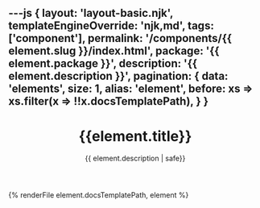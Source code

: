 ---js
{
  layout: 'layout-basic.njk',
  templateEngineOverride: 'njk,md',
  tags: ['component'],
  permalink: '/components/{{ element.slug }}/index.html',
  package: '{{ element.package }}',
  description: '{{ element.description }}',
  pagination: {
    data: 'elements',
    size: 1,
    alias: 'element',
    before: xs => xs.filter(x => !!x.docsTemplatePath),
  }
}
---

<header class="band">
  <h1>{{element.title}}</h1>

  {{ element.description | safe}}

</header>

{% renderFile element.docsTemplatePath, element %}
